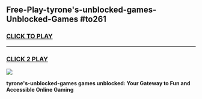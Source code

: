 
## Free-Play-tyrone's-unblocked-games-Unblocked-Games #to261
<h3>
<a href="https://news.freeplayer.one?title=tyrone's-unblocked-games&ref=8M">CLICK TO PLAY</a></h3>
<hr>

<h3>
<a href="https://news.freeplayer.one?title=tyrone's-unblocked-games&ref=8M">CLICK 2 PLAY</a>
  
</h3>

<a href="https://news.freeplayer.one?title=tyrone's-unblocked-games&ref=8M"><img src="https://clearcache.store/games.png"></a>


**tyrone's-unblocked-games games unblocked: Your Gateway to Fun and Accessible Online Gaming**
